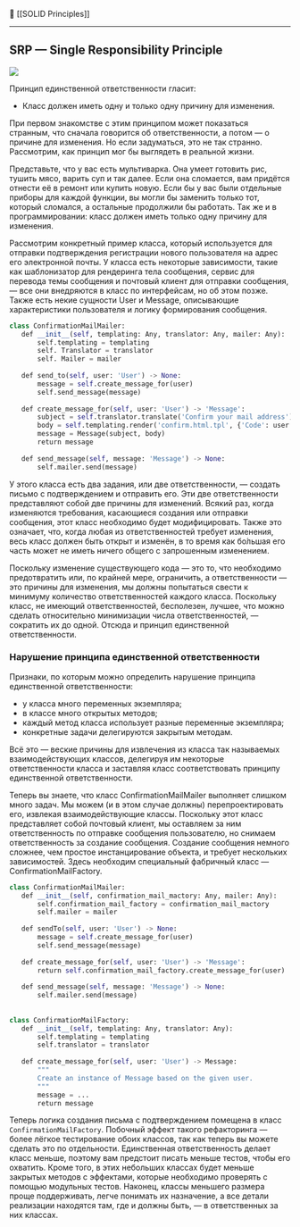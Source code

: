 🔗 [[SOLID Principles]]

----
## SRP — Single Responsibility Principle

![](https://api.selcdn.ru/v1/SEL_72086/prodLMS/files/share/2_OrO9Grp.png)

Принцип единственной ответственности гласит:

- Класс должен иметь одну и только одну причину для изменения.

При первом знакомстве с этим принципом может показаться странным, что сначала говорится об ответственности, а потом — о причине для изменения. Но если задуматься, это не так странно. Рассмотрим, как принцип мог бы выглядеть в реальной жизни. 

Представьте, что у вас есть мультиварка. Она умеет готовить рис, тушить мясо, варить суп и так далее. Если она сломается, вам придётся отнести её в ремонт или купить новую. Если бы у вас были отдельные приборы для каждой функции, вы могли бы заменить только тот, который сломался, а остальные продолжили бы работать. Так же и в программировании: класс должен иметь только одну причину для изменения.

Рассмотрим конкретный пример класса, который используется для отправки подтверждения регистрации нового пользователя на адрес его электронной почты. У класса есть некоторые зависимости, такие как шаблонизатор для рендеринга тела сообщения, сервис для перевода темы сообщения и почтовый клиент для отправки сообщения, — все они внедряются в класс по интерфейсам, но об этом позже. Также есть некие сущности User и Message, описывающие характеристики пользователя и логику формирования сообщения.

```python
class ConfirmationMailMailer:  
   def __init__(self, templating: Any, translator: Any, mailer: Any):  
       self.templating = templating  
       self. Translator = translator  
       self. Mailer = mailer  
  
   def send_to(self, user: 'User') -> None:  
       message = self.create_message_for(user)  
       self.send_message(message)  
  
   def create_message_for(self, user: 'User') -> 'Message':  
       subject = self.translator.translate('Confirm your mail address')  
       body = self.templating.render('confirm.html.tpl', {'Code': user.get_сode()})  
       message = Message(subject, body)  
       return message  
  
   def send_message(self, message: 'Message') -> None:  
       self.mailer.send(message)
```

У этого класса есть два задания, или две ответственности, — создать письмо с подтверждением и отправить его. Эти две ответственности представляют собой две причины для изменений. Всякий раз, когда изменяются требования, касающиеся создания или отправки сообщения, этот класс необходимо будет модифицировать. Также это означает, что, когда любая из ответственностей требует изменения, весь класс должен быть открыт и изменён, в то время как бо́льшая его часть может не иметь ничего общего с запрошенным изменением.

Поскольку изменение существующего кода — это то, что необходимо предотвратить или, по крайней мере, ограничить, а ответственности — это причины для изменения, мы должны попытаться свести к минимуму количество ответственностей каждого класса. Поскольку класс, не имеющий ответственностей, бесполезен, лучшее, что можно сделать относительно минимизации числа ответственностей, — сократить их до одной. Отсюда и принцип единственной ответственности.

### Нарушение принципа единственной ответственности

Признаки, по которым можно определить нарушение принципа единственной ответственности:

- у класса много переменных экземпляра;
- в классе много открытых методов;
- каждый метод класса использует разные переменные экземпляра;
- конкретные задачи делегируются закрытым методам.

Всё это — веские причины для извлечения из класса так называемых взаимодействующих классов, делегируя им некоторые ответственности класса и заставляя класс соответствовать принципу единственной ответственности.

Теперь вы знаете, что класс ConfirmationMailMailer выполняет слишком много задач. Мы можем (и в этом случае должны) перепроектировать его, извлекая взаимодействующие классы. Поскольку этот класс представляет собой почтовый клиент, мы оставляем за ним ответственность по отправке сообщения пользователю, но снимаем ответственность за создание сообщения. Создание сообщения немного сложнее, чем простое инстанцирование объекта, и требует нескольких зависимостей. Здесь необходим специальный фабричный класс — ConfirmationMailFactory.

```python
class ConfirmationMailMailer:  
   def __init__(self, confirmation_mail_mactory: Any, mailer: Any):  
       self.confirmation_mail_factory = confirmation_mail_mactory  
       self.mailer = mailer  
  
   def sendTo(self, user: 'User') -> None:  
       message = self.create_message_for(user)  
       self.send_message(message)  
  
   def create_message_for(self, user: 'User') -> 'Message':  
       return self.confirmation_mail_factory.create_message_for(user)  
  
   def send_message(self, message: 'Message') -> None:  
       self.mailer.send(message)  
  
  
class ConfirmationMailFactory:  
   def __init__(self, templating: Any, translator: Any):  
       self.templating = templating  
       self.translator = translator  
  
   def create_message_for(self, user: 'User') -> Message:  
       """  
       Create an instance of Message based on the given user.  
       """  
       message = ...  
       return message
```

Теперь логика создания письма с подтверждением помещена в класс `ConfirmationMailFactory`. Побочный эффект такого рефакторинга — более лёгкое тестирование обоих классов, так как теперь вы можете сделать это по отдельности. Единственная ответственность делает класс меньше, поэтому вам предстоит писать меньше тестов, чтобы его охватить. Кроме того, в этих небольших классах будет меньше закрытых методов с эффектами, которые необходимо проверять с помощью модульных тестов. Наконец, классы меньшего размера проще поддерживать, легче понимать их назначение, а все детали реализации находятся там, где и должны быть, — в ответственных за них классах.
